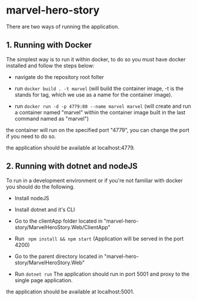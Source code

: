 # marvel-hero-story

There are two ways of running the application.

## 1. Running with Docker

The simplest way is to run it within docker, 
to do so you must have docker installed and follow the steps below:

- navigate do the repository root folter 

- run ```docker build . -t marvel``` (will build the container image, -t is the stands for tag, which we use as a name for the container image).

- run ```docker run -d -p 4779:80 --name marvel marvel``` (will create and run a container named "marvel" within the container image built in the last command named as "marvel")

the container will run on the specified port "4779", you can change the port if you need to do so.

the application should be available at localhost:4779.

## 2. Running with dotnet and nodeJS

To run in a development environment or if you're not familiar with docker you should do the following.

- Install nodeJS

- Install dotnet and it's CLI

- Go to the clientApp folder located in "marvel-hero-story/MarvelHeroStory.Web/ClientApp"

- Run ``` npm install && npm start``` (Application will be served in the port 4200)

- Go to the parent directory located in "marvel-hero-story/MarvelHeroStory.Web"

- Run ``` dotnet run ``` The application should run in port 5001 and proxy to the single page application.

the application should be available at localhost:5001.

